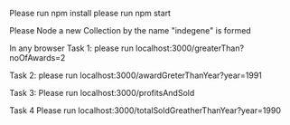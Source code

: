 Please run npm install
please run npm start

Please Node a new Collection by the name  "indegene" is formed

In any browser
Task 1: 
please run localhost:3000/greaterThan?noOfAwards=2


Task 2: 
please run localhost:3000/awardGreterThanYear?year=1991

Task 3: 
Please run localhost:3000/profitsAndSold

Task 4
Please run localhost:3000/totalSoldGreatherThanYear?year=1990

